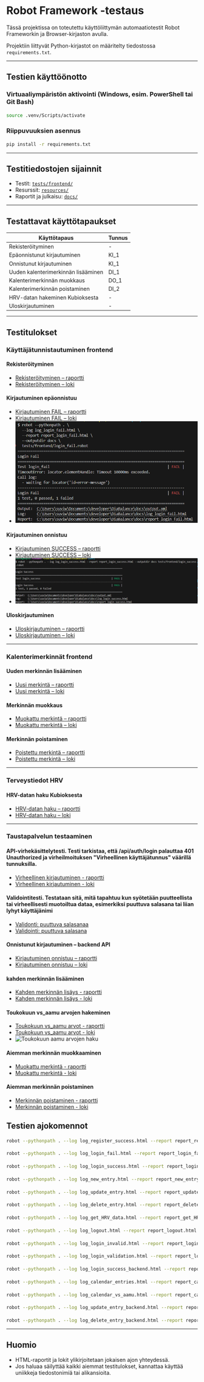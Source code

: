 
# Robot Framework -testaus

Tässä projektissa on toteutettu käyttöliittymän automaatiotestit Robot Frameworkin ja Browser-kirjaston avulla.

Projektiin liittyvät Python-kirjastot on määritelty tiedostossa `requirements.txt`.

---

## Testien käyttöönotto

### Virtuaaliympäristön aktivointi (Windows, esim. PowerShell tai Git Bash)
```bash
source .venv/Scripts/activate
```

### Riippuvuuksien asennus
```bash
pip install -r requirements.txt
```

---

## Testitiedostojen sijainnit

- Testit: [`tests/frontend/`](../tests/frontend/)
- Resurssit: [`resources/`](../resources/)
- Raportit ja julkaisu: [`docs/`](../docs/)

---

## Testattavat käyttötapaukset

| Käyttötapaus | Tunnus |
|--------------|--------|
| Rekisteröityminen | - |
| Epäonnistunut kirjautuminen | KI_1 |
| Onnistunut kirjautuminen | KI_1 |
| Uuden kalenterimerkinnän lisääminen | DI_1 |
| Kalenterimerkinnän muokkaus | DO_1 |
| Kalenterimerkinnän poistaminen | DI_2 |
| HRV-datan hakeminen Kubioksesta | - |
| Uloskirjautuminen | - |

---

## Testitulokset

### Käyttäjätunnistautuminen frontend

#### Rekisteröityminen
- [Rekisteröityminen – raportti](report_register_success.html)
- [Rekisteröityminen – loki](log_register_success.html)

#### Kirjautuminen epäonnistuu
- [Kirjautuminen FAIL – raportti](report_login_fail.html)
- [Kirjautuminen FAIL – loki](log_login_fail.html)
- ![Epäonnistunut kirjautuminen](screenshots/login_FAIL.png)

#### Kirjautuminen onnistuu
- [Kirjautuminen SUCCESS – raportti](report_login_success.html)
- [Kirjautuminen SUCCESS – loki](log_login_success.html)
- ![Onnistunut kirjautuminen](screenshots/login_SUCCESS.png)

#### Uloskirjautuminen
- [Uloskirjautuminen – raportti](report_logout.html)
- [Uloskirjautuminen – loki](log_logout.html)

---

### Kalenterimerkinnät frontend

#### Uuden merkinnän lisääminen
- [Uusi merkintä – raportti](report_new_entry.html)
- [Uusi merkintä – loki](log_new_entry.html)

#### Merkinnän muokkaus
- [Muokattu merkintä – raportti](report_update_entry.html)
- [Muokattu merkintä – loki](log_update_entry.html)

#### Merkinnän poistaminen
- [Poistettu merkintä – raportti](report_delete_entry.html)
- [Poistettu merkintä – loki](log_delete_entry.html)

---

### Terveystiedot HRV

#### HRV-datan haku Kubioksesta
- [HRV-datan haku – raportti](report_get_HRV_data.html)
- [HRV-datan haku – loki](log_get_HRV_data.html)

---

### Taustapalvelun testaaminen

#### API-virhekäsittelytesti. Testi tarkistaa, että /api/auth/login palauttaa 401 Unauthorized ja virheilmoituksen "Virheellinen käyttäjätunnus" väärillä tunnuksilla.
- [Virheellinen kirjautuminen - raportti](report_login_invalid.html)
- [Virheellinen kirjautuminen - loki](log_login_invalid.html)

#### Validointitesti. Testataan sitä, mitä tapahtuu kun syötetään puutteellista tai virheellisesti muotoiltua dataa, esimerkiksi puuttuva salasana tai liian lyhyt käyttäjänimi
- [Validonti: puuttuva salasanaa](report_login_validation.html)
- [Validointi: puuttuva salasana](log_login_validation.html)

#### Onnistunut kirjautuminen – backend API
- [Kirjautuminen onnistuu – raportti](report_login_success_backend.html)
- [Kirjautuminen onnistuu – loki](log_login_success_backend.html)

#### kahden merkinnän lisääminen
- [Kahden merkinnän lisäys - raportti](report_calendar_entries.html)
- [Kahden merkinnän lisäys - loki](log_calendar_entries.html)

#### Toukokuun vs_aamu arvojen hakeminen
- [Toukokuun vs_aamu arvot - raportti](report_calendar_vs_aamu.html)
- [Toukokuun vs_aamu arvot - loki](log_calendar_vs_aamu.html)
- ![Toukokuun aamu arvojen haku](vs_aamu_monthValues.png)

#### Aiemman merkinnän muokkaaminen
- [Muokattu merkintä - raportti](report_update_entry_backend.html)
- [Muokattu merkintä - loki](log_update_entry_backend.html)

#### Aiemman merkinnän poistaminen
- [Merkinnän poistaminen - raportti](report_delete_entry_backend.html)
- [Merkinnän poistaminen - loki](log_delete_entry_backend.html)



## Testien ajokomennot

```bash
robot --pythonpath . --log log_register_success.html --report report_register_success.html --outputdir docs tests/frontend/register_success.robot

robot --pythonpath . --log log_login_fail.html --report report_login_fail.html --outputdir docs tests/frontend/login_fail.robot

robot --pythonpath . --log log_login_success.html --report report_login_success.html --outputdir docs tests/frontend/login_success.robot

robot --pythonpath . --log log_new_entry.html --report report_new_entry.html --outputdir docs tests/frontend/new_entry.robot

robot --pythonpath . --log log_update_entry.html --report report_update_entry.html --outputdir docs tests/frontend/update_entry.robot

robot --pythonpath . --log log_delete_entry.html --report report_delete_entry.html --outputdir docs tests/frontend/delete_entry.robot

robot --pythonpath . --log log_get_HRV_data.html --report report_get_HRV_data.html --outputdir docs tests/frontend/get_HRV_data.robot

robot --pythonpath . --log log_logout.html --report report_logout.html --outputdir docs tests/frontend/log_out.robot

robot --pythonpath . --log log_login_invalid.html --report report_login_invalid.html --outputdir docs tests/backend/login_invalid.robot

robot --pythonpath . --log log_login_validation.html --report report_login_validation.html --outputdir docs tests/backend/login_validation.robot

robot --pythonpath . --log log_login_success_backend.html --report report_login_success_backend.html --outputdir docs tests/backend/login_success.robot

robot --pythonpath . --log log_calendar_entries.html --report report_calendar_entries.html --outputdir docs tests/backend/calendar_entries.robot

robot --pythonpath . --log log_calendar_vs_aamu.html --report report_calendar_vs_aamu.html --outputdir docs tests/backend/calendar_month_vs_aamu.robot

robot --pythonpath . --log log_update_entry_backend.html --report report_update_entry_backend.html --outputdir docs tests/backend/update_entry.robot

robot --pythonpath . --log log_delete_entry_backend.html --report report_delete_entry_backend.html --outputdir docs tests/backend/delete_entry.robot

```

---



## Huomio

- HTML-raportit ja lokit ylikirjoitetaan jokaisen ajon yhteydessä.
- Jos haluaa säilyttää kaikki aiemmat testitulokset, kannattaa käyttää uniikkeja tiedostonimiä tai alikansioita.
